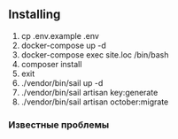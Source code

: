 ## Installing

1. cp .env.example .env
2. docker-compose up -d
3. docker-compose exec site.loc /bin/bash
4. composer install
5. exit
6. ./vendor/bin/sail up -d
7. ./vendor/bin/sail artisan key:generate
8. ./vendor/bin/sail artisan october:migrate

### Известные проблемы
